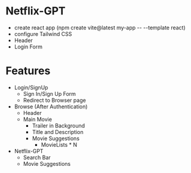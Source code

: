 # Netflix-GPT
 - create react app (npm create vite@latest my-app -- --template react)
 - configure Tailwind CSS
 - Header
 - Login Form





 # Features
  - Login/SignUp
    - Sign In/Sign Up Form
    - Redirect to Browser page
  - Browse (After Authentication)
    - Header
    - Main Movie
        - Trailer in Background
        - Title and Description
        - Movie Suggestions
            - MovieLists * N
  - Netflix-GPT
    - Search Bar
    - Movie Suggestions